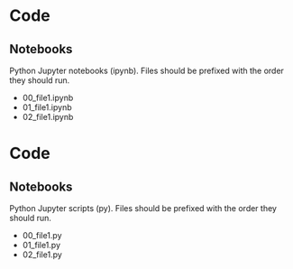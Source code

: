# Code

## Notebooks

Python Jupyter notebooks (ipynb). Files should be prefixed with the order they should run.

- 00_file1.ipynb
- 01_file1.ipynb
- 02_file1.ipynb

# Code

## Notebooks

Python Jupyter scripts (py). Files should be prefixed with the order they should run.

- 00_file1.py
- 01_file1.py
- 02_file1.py
